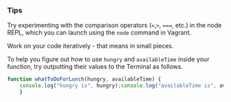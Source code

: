 ### Tips
Try experimenting with the comparison operators (`<`,`>`, `===`, etc.) in the node REPL, which you can launch using the `node` command in Vagrant.

Work on your code iteratively - that means in small pieces.

To help you figure out how to use `hungry` and `availableTime` inside your function, try outputting their values to the Terminal as follows.
``` javascript
function whatToDoForLunch(hungry, availableTime) {
    console.log("hungry is", hungry);console.log("availableTime is", availableTime);
    }
```
